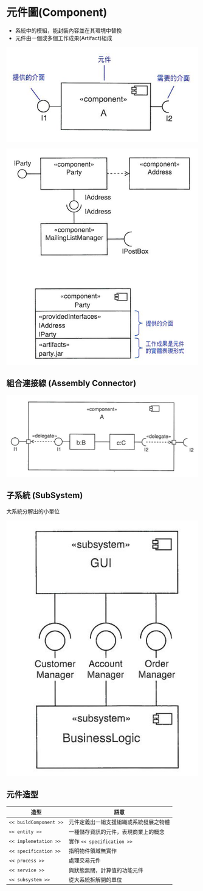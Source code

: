 # 元件圖(Component)

* 系統中的模組，能封裝內容並在其環境中替換
* 元件由一個或多個工作成果(Artifact)組成

![Component](images/Component_TopGround.PNG "Component")

![Component](images/Component_Change.PNG "Component")


## 組合連接線 (Assembly Connector)

![AssemblyConnector](images/Component_Assembly.PNG "AssemblyConnector")

## 子系統 (SubSystem)

大系統分解出的小單位

![SubSystem](images/Component_SubSystem.PNG "SubSystem")

## 元件造型

造型 | 語意
---------|----------
 `<< buildComponent >>` | 元件定義出一組支援組織或系統發展之物體
 `<< entity >>` | 一種儲存資訊的元件，表現商業上的概念
 `<< implemetation >>` | 實作 `<< specification >>` 
 `<< specification >>` | 指明物件領域無實作
 `<< process >>` | 處理交易元件
 `<< service >>` | 與狀態無關，計算值的功能元件
 `<< subsystem >>` | 從大系統拆解開的單位